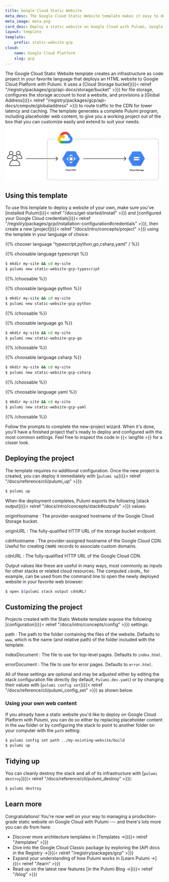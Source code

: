 ```yaml
---
title: Google Cloud Static Website
meta_desc: The Google Cloud Static Website template makes it easy to deploy a static website on Google Cloud with Pulumi, Google Cloud Storage, and Google Cloud CDN.
meta_image: meta.png
card_desc: Deploy a static website on Google Cloud with Pulumi, Google Cloud Storage, and Google Cloud CDN.
layout: template
template:
    prefix: static-website-gcp
cloud:
    name: Google Cloud Platform
    slug: gcp
---
```


The Google Cloud Static Website template creates an infrastructure as code project in your favorite language that deploys an HTML website to Google Cloud Platform with Pulumi. It uses a [Cloud Storage bucket]({{< relref "/registry/packages/gcp/api-docs/storage/bucket" >}}) for file storage, configures the storage account to host a website, and provisions a [Global Address]({{< relref "/registry/packages/gcp/api-docs/compute/globaladdress" >}}) to route traffic to the CDN for lower latency and caching. The template generates a complete Pulumi program, including placeholder web content, to give you a working project out of the box that you can customize easily and extend to suit your needs.

![An architecture diagram of the Pulumi Google Cloud Static Website template](./architecture.png)

## Using this template

To use this template to deploy a website of your own, make sure you've [installed Pulumi]({{< relref "/docs/get-started/install" >}}) and [configured your Google Cloud credentials]({{< relref "/registry/packages/gcp/installation-configuration#credentials" >}}), then create a new [project]({{< relref "/docs/intro/concepts/project" >}}) using the template in your language of choice:

{{% chooser language "typescript,python,go,csharp,yaml" / %}}

{{% choosable language typescript %}}

```bash
$ mkdir my-site && cd my-site
$ pulumi new static-website-gcp-typescript
```

{{% /choosable %}}

{{% choosable language python %}}

```bash
$ mkdir my-site && cd my-site
$ pulumi new static-website-gcp-python
```

{{% /choosable %}}

{{% choosable language go %}}

```bash
$ mkdir my-site && cd my-site
$ pulumi new static-website-gcp-go
```

{{% /choosable %}}

{{% choosable language csharp %}}

```bash
$ mkdir my-site && cd my-site
$ pulumi new static-website-gcp-csharp
```

{{% /choosable %}}

{{% choosable language yaml %}}

```bash
$ mkdir my-site && cd my-site
$ pulumi new static-website-gcp-yaml
```

{{% /choosable %}}

Follow the prompts to complete the new-project wizard. When it's done, you'll have a finished project that's ready to deploy and configured with the most common settings. Feel free to inspect the code in {{< langfile >}} for a closer look.

## Deploying the project

The template requires no additional configuration. Once the new project is created, you can deploy it immediately with [`pulumi up`]({{< relref "/docs/reference/cli/pulumi_up" >}}):

```bash
$ pulumi up
```

When the deployment completes, Pulumi exports the following [stack output]({{< relref "/docs/intro/concepts/stack#outputs" >}}) values:

originHostname
: The provider-assigned hostname of the Google Cloud Storage bucket.

originURL
: The fully-qualified HTTP URL of the storage bucket endpoint.

cdnHostname
: The provider-assigned hostname of the Google Cloud CDN. Useful for creating `CNAME` records to associate custom domains.

cdnURL
: The fully-qualified HTTP URL of the Google Cloud CDN.

Output values like these are useful in many ways, most commonly as inputs for other stacks or related cloud resources. The computed `cdnURL`, for example, can be used from the command line to open the newly deployed website in your favorite web browser:

```bash
$ open $(pulumi stack output cdnURL)
```

## Customizing the project

Projects created with the Static Website template expose the following [configuration]({{< relref "/docs/intro/concepts/config" >}}) settings:

path
: The path to the folder containing the files of the website. Defaults to `www`, which is the name (and relative path) of the folder included with the template.

indexDocument
: The file to use for top-level pages. Defaults to `index.html`.

errorDocument
: The file to use for error pages. Defaults to `error.html`.

All of these settings are optional and may be adjusted either by editing the stack configuration file directly (by default, `Pulumi.dev.yaml`) or by changing their values with [`pulumi config set`]({{< relref "/docs/reference/cli/pulumi_config_set" >}}) as shown below.

### Using your own web content

If you already have a static website you'd like to deploy on Google Cloud Platform with Pulumi, you can do so either by replacing placeholder content in the `www` folder or by configuring the stack to point to another folder on your computer with the `path` setting:

```bash
$ pulumi config set path ../my-existing-website/build
$ pulumi up
```

## Tidying up

You can cleanly destroy the stack and all of its infrastructure with [`pulumi destroy`]({{< relref "/docs/reference/cli/pulumi_destroy" >}}):

```bash
$ pulumi destroy
```

## Learn more

Congratulations! You're now well on your way to managing a production-grade static website on Google Cloud with Pulumi --- and there's lots more you can do from here:

* Discover more architecture templates in [Templates &rarr;]({{< relref "/templates" >}})
* Dive into the Google Cloud Classic package by exploring the [API docs in the Registry &rarr;]({{< relref "/registry/packages/gcp" >}})
* Expand your understanding of how Pulumi works in [Learn Pulumi &rarr;]({{< relref "/learn" >}})
* Read up on the latest new features [in the Pulumi Blog &rarr;]({{< relref "/blog" >}})
